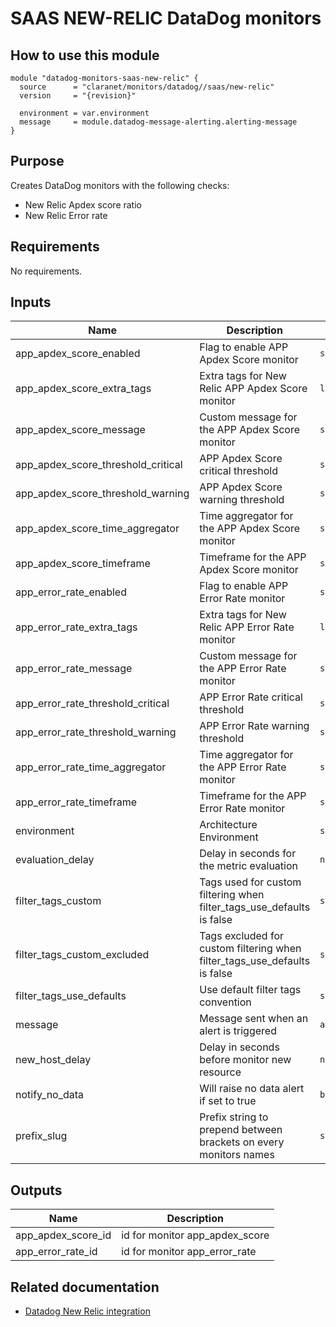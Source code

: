 # SAAS NEW-RELIC DataDog monitors

## How to use this module

```hcl
module "datadog-monitors-saas-new-relic" {
  source      = "claranet/monitors/datadog//saas/new-relic"
  version     = "{revision}"

  environment = var.environment
  message     = module.datadog-message-alerting.alerting-message
}

```

## Purpose

Creates DataDog monitors with the following checks:

- New Relic Apdex score ratio
- New Relic Error rate

## Requirements

No requirements.

## Inputs

| Name | Description | Type | Default | Required |
|------|-------------|------|---------|:--------:|
| app\_apdex\_score\_enabled | Flag to enable APP Apdex Score monitor | `string` | `"true"` | no |
| app\_apdex\_score\_extra\_tags | Extra tags for New Relic APP Apdex Score monitor | `list(string)` | `[]` | no |
| app\_apdex\_score\_message | Custom message for the APP Apdex Score monitor | `string` | `""` | no |
| app\_apdex\_score\_threshold\_critical | APP Apdex Score critical threshold | `string` | `0.25` | no |
| app\_apdex\_score\_threshold\_warning | APP Apdex Score warning threshold | `string` | `0.5` | no |
| app\_apdex\_score\_time\_aggregator | Time aggregator for the APP Apdex Score monitor | `string` | `"avg"` | no |
| app\_apdex\_score\_timeframe | Timeframe for the APP Apdex Score monitor | `string` | `"last_15m"` | no |
| app\_error\_rate\_enabled | Flag to enable APP Error Rate monitor | `string` | `"true"` | no |
| app\_error\_rate\_extra\_tags | Extra tags for New Relic APP Error Rate monitor | `list(string)` | `[]` | no |
| app\_error\_rate\_message | Custom message for the APP Error Rate monitor | `string` | `""` | no |
| app\_error\_rate\_threshold\_critical | APP Error Rate  critical threshold | `string` | `5` | no |
| app\_error\_rate\_threshold\_warning | APP Error Rate warning threshold | `string` | `1` | no |
| app\_error\_rate\_time\_aggregator | Time aggregator for the APP Error Rate monitor | `string` | `"min"` | no |
| app\_error\_rate\_timeframe | Timeframe for the APP Error Rate monitor | `string` | `"last_5m"` | no |
| environment | Architecture Environment | `string` | n/a | yes |
| evaluation\_delay | Delay in seconds for the metric evaluation | `number` | `900` | no |
| filter\_tags\_custom | Tags used for custom filtering when filter\_tags\_use\_defaults is false | `string` | `"*"` | no |
| filter\_tags\_custom\_excluded | Tags excluded for custom filtering when filter\_tags\_use\_defaults is false | `string` | `""` | no |
| filter\_tags\_use\_defaults | Use default filter tags convention | `string` | `"true"` | no |
| message | Message sent when an alert is triggered | `any` | n/a | yes |
| new\_host\_delay | Delay in seconds before monitor new resource | `number` | `300` | no |
| notify\_no\_data | Will raise no data alert if set to true | `bool` | `true` | no |
| prefix\_slug | Prefix string to prepend between brackets on every monitors names | `string` | `""` | no |

## Outputs

| Name | Description |
|------|-------------|
| app\_apdex\_score\_id | id for monitor app\_apdex\_score |
| app\_error\_rate\_id | id for monitor app\_error\_rate |

## Related documentation

* [Datadog New Relic integration](https://docs.datadoghq.com/integrations/new_relic/)


